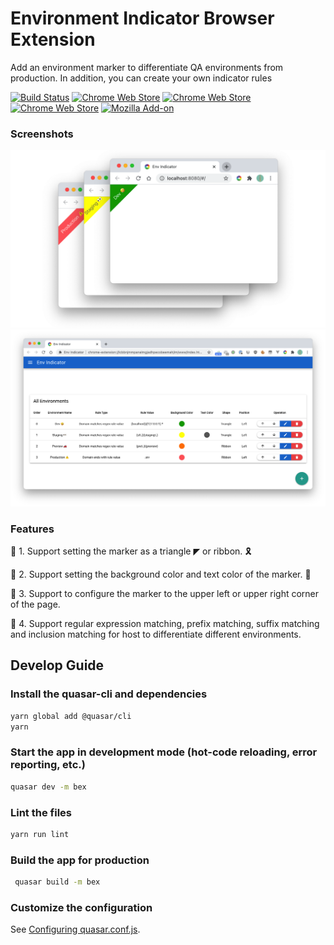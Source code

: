 # Environment Indicator Browser Extension

Add an environment marker to differentiate QA environments from production. In addition, you can create your own indicator rules

[![Build Status](https://travis-ci.com/gaoliang/env-indicator.svg?branch=main)](https://travis-ci.com/gaoliang/env-indicator)
[![Chrome Web Store](https://img.shields.io/chrome-web-store/v/kgdbcpllbbnimjgoiomfdebldcofmlbl)](https://chrome.google.com/webstore/detail/env-indicator/kgdbcpllbbnimjgoiomfdebldcofmlbl)
[![Chrome Web Store](https://img.shields.io/chrome-web-store/users/kgdbcpllbbnimjgoiomfdebldcofmlbl)](https://chrome.google.com/webstore/detail/env-indicator/kgdbcpllbbnimjgoiomfdebldcofmlbl)
[![Chrome Web Store](https://img.shields.io/chrome-web-store/stars/kgdbcpllbbnimjgoiomfdebldcofmlbl)](https://chrome.google.com/webstore/detail/env-indicator/kgdbcpllbbnimjgoiomfdebldcofmlbl)
[![Mozilla Add-on](https://img.shields.io/amo/v/env-indicator)](https://addons.mozilla.org/zh-CN/firefox/addon/env-indicator/)
### Screenshots
![examples](./docs/example.png)
![config](./docs/config.png)

### Features
🌟 1. Support setting the marker as a triangle ◤ or ribbon. 🎗

🌟 2. Support setting the background color and text color of the marker. 🎨

🌟 3. Support to configure the marker to the upper left or upper right corner of the page.

🌟 4. Support regular expression matching, prefix matching, suffix matching and inclusion matching for host to differentiate different environments.

## Develop Guide

### Install the quasar-cli and dependencies
```bash
yarn global add @quasar/cli
yarn
```

### Start the app in development mode (hot-code reloading, error reporting, etc.)
```bash
quasar dev -m bex
```

### Lint the files
```bash
yarn run lint
```

### Build the app for production
```bash
 quasar build -m bex
 ```

### Customize the configuration
See [Configuring quasar.conf.js](https://quasar.dev/quasar-cli/quasar-conf-js).
